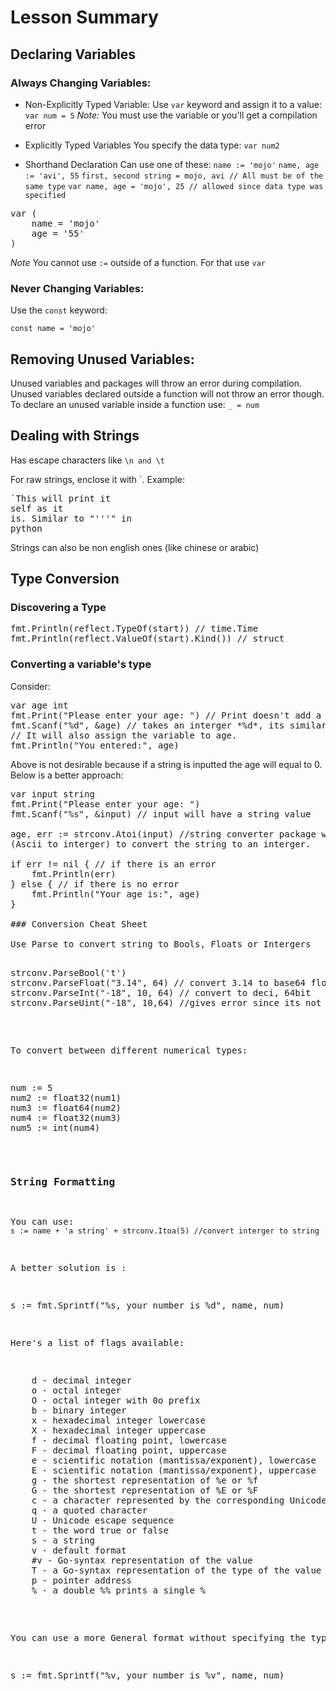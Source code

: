 # Lesson Summary

## Declaring Variables

### Always Changing Variables:

- Non-Explicitly Typed Variable:
Use `var` keyword and assign it to a value:
`var num = 5`
*Note:* You must use the variable or you'll get a compilation error

- Explicitly Typed Variables
You specify the data type:
`var num2`

- Shorthand Declaration
Can use one of these:
`name := 'mojo'`
`name, age := 'avi', 55`
`first, second string = mojo, avi // All must be of the same type`
`var name, age = 'mojo', 25 // allowed since data type was specified`

<pre>
var (
    name = 'mojo'
    age = '55'
)
</pre>

*Note* You cannot use `:=` outside of a function. For that use `var`

### Never Changing Variables:

Use the `const` keyword:

`const name = 'mojo'`

## Removing Unused Variables:

Unused variables and packages will throw an error during compilation. Unused
variables declared outside a function will not throw an error though. To
declare an unused variable inside a function use: `_ = num`

## Dealing with Strings

Has escape characters like `\n and \t`

For raw strings, enclose it with `. Example:

<pre>
`This will print it
self as it
is. Similar to "'''" in
python
</pre>

Strings can also be non english ones (like chinese or arabic)

## Type Conversion

### Discovering a Type

<pre>
fmt.Println(reflect.TypeOf(start)) // time.Time
fmt.Println(reflect.ValueOf(start).Kind()) // struct
</pre>

### Converting a variable's type

Consider:
<pre>
var age int
fmt.Print("Please enter your age: ") // Print doesn't add a new line
fmt.Scanf("%d", &age) // takes an interger *%d*, its similar to input()
// It will also assign the variable to age.
fmt.Println("You entered:", age)
</pre>
Above is not desirable because if a string is inputted the age will equal to
0. Below is a better approach:

<pre>
var input string
fmt.Print("Please enter your age: ")
fmt.Scanf("%s", &input) // input will have a string value

age, err := strconv.Atoi(input) //string converter package with function Atoi
(Ascii to interger) to convert the string to an interger.

if err != nil { // if there is an error
    fmt.Println(err)
} else { // if there is no error
    fmt.Println("Your age is:", age)
}

### Conversion Cheat Sheet

Use Parse to convert string to Bools, Floats or Intergers

<pre>
strconv.ParseBool('t')
strconv.ParseFloat("3.14", 64) // convert 3.14 to base64 float
strconv.ParseInt("-18", 10, 64) // convert to deci, 64bit
strconv.ParseUint("-18", 10,64) //gives error since its not Unassigned int
</pre>

To convert between different numerical types:

<pre>
num := 5
num2 := float32(num1)
num3 := float64(num2)
num4 := float32(num3)
num5 := int(num4)
</pre>

### String Formatting

You can use:
`s := name + 'a string' + strconv.Itoa(5) //convert interger to string`

A better solution is :

s := fmt.Sprintf("%s, your number is %d", name, num)

Here's a list of flags available:
<pre>
    d - decimal integer
    o - octal integer
    O - octal integer with 0o prefix
    b - binary integer
    x - hexadecimal integer lowercase
    X - hexadecimal integer uppercase
    f - decimal floating point, lowercase
    F - decimal floating point, uppercase
    e - scientific notation (mantissa/exponent), lowercase
    E - scientific notation (mantissa/exponent), uppercase
    g - the shortest representation of %e or %f
    G - the shortest representation of %E or %F
    c - a character represented by the corresponding Unicode code point
    q - a quoted character
    U - Unicode escape sequence
    t - the word true or false
    s - a string
    v - default format
    #v - Go-syntax representation of the value
    T - a Go-syntax representation of the type of the value
    p - pointer address
    % - a double %% prints a single %
</pre>

You can use a more General format without specifying the type:

<pre>
s := fmt.Sprintf("%v, your number is %v", name, num)

